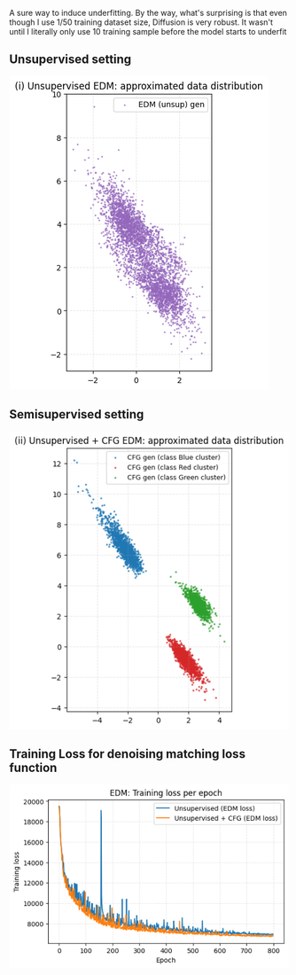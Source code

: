 A sure way to induce underfitting. By the way, what's surprising is that even though I use 1/50 training dataset size, Diffusion is very robust. It wasn't until I literally only use 10 training sample before the model starts to underfit

## Unsupervised setting
![image](https://github.com/nam-drun/sneak_peek_on_my_current_paper/blob/main/gen_models/Diffusion/EDM-ODE%20ablation%20test%20-%20low%20training%20samples/10%20samples/unsup_approxDataDistribution.png) 

## Semisupervised setting
![image](https://github.com/nam-drun/sneak_peek_on_my_current_paper/blob/main/gen_models/Diffusion/EDM-ODE%20ablation%20test%20-%20low%20training%20samples/10%20samples/unsup-cfg_approxDataDistribution.png)

## Training Loss for denoising matching loss function
![image](https://github.com/nam-drun/sneak_peek_on_my_current_paper/blob/main/gen_models/Diffusion/EDM-ODE%20ablation%20test%20-%20low%20training%20samples/10%20samples/denoisingMatchingLoss_for_2trainings.png)

